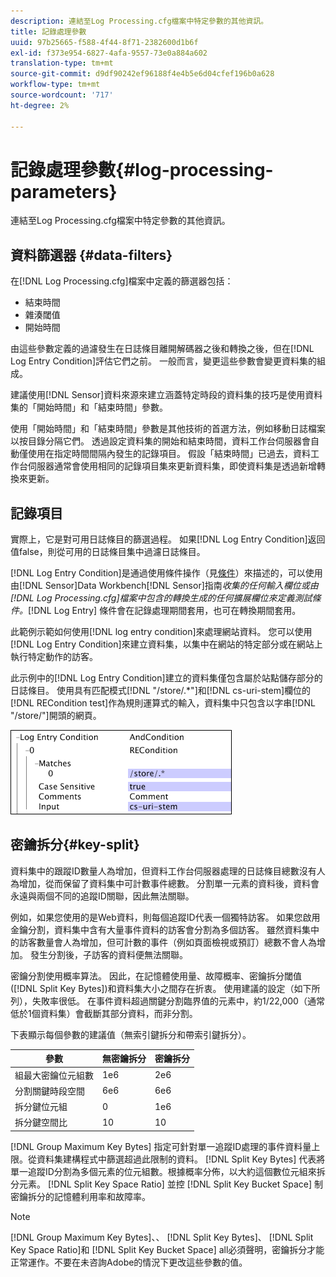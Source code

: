 ```yaml
---
description: 連結至Log Processing.cfg檔案中特定參數的其他資訊。
title: 記錄處理參數
uuid: 97b25665-f588-4f44-8f71-2382600d1b6f
exl-id: f373e954-6827-4afa-9557-73e0a884a602
translation-type: tm+mt
source-git-commit: d9df90242ef96188f4e4b5e6d04cfef196b0a628
workflow-type: tm+mt
source-wordcount: '717'
ht-degree: 2%

---
```


# 記錄處理參數{#log-processing-parameters}

連結至Log Processing.cfg檔案中特定參數的其他資訊。

<!--
c_data_filters.xml
-->

## 資料篩選器 {#data-filters}

在[!DNL Log Processing.cfg]檔案中定義的篩選器包括：

* 結束時間
* 雜湊閾值
* 開始時間

由這些參數定義的過濾發生在日誌條目離開解碼器之後和轉換之後，但在[!DNL Log Entry Condition]評估它們之前。 一般而言，變更這些參數會變更資料集的組成。

建議使用[!DNL Sensor]資料來源來建立涵蓋特定時段的資料集的技巧是使用資料集的「開始時間」和「結束時間」參數。

使用「開始時間」和「結束時間」參數是其他技術的首選方法，例如移動日誌檔案以按目錄分隔它們。 透過設定資料集的開始和結束時間，資料工作台伺服器會自動僅使用在指定時間間隔內發生的記錄項目。 假設「結束時間」已過去，資料工作台伺服器通常會使用相同的記錄項目集來更新資料集，即使資料集是透過新增轉換來更新。

<!--
c_log_entry_con.xml
-->

## 記錄項目

實際上，它是對可用日誌條目的篩選過程。 如果[!DNL Log Entry Condition]返回值false，則從可用的日誌條目集中過濾日誌條目。

[!DNL Log Entry Condition]是通過使用條件操作（見[條件](../../../home/c-dataset-const-proc/c-conditions/c-abt-cond.md)）來描述的，可以使用由[!DNL Sensor]Data Workbench[!DNL Sensor]指南&#x200B;*收集的任何輸入欄位或由[!DNL Log Processing.cfg]檔案中包含的轉換生成的任何擴展欄位來定義測試條件。*[!DNL Log Entry] 條件會在記錄處理期間套用，也可在轉換期間套用。

此範例示範如何使用[!DNL log entry condition]來處理網站資料。 您可以使用[!DNL Log Entry Condition]來建立資料集，以集中在網站的特定部分或在網站上執行特定動作的訪客。

此示例中的[!DNL Log Entry Condition]建立的資料集僅包含屬於站點儲存部分的日誌條目。 使用具有匹配模式[!DNL "/store/.*"]和[!DNL cs-uri-stem]欄位的[!DNL RECondition test]作為規則運算式的輸入，資料集中只包含以字串[!DNL "/store/"]開頭的網頁。

![](assets/cfg_LogProcessing_LogEntryCondition.png)

<!--
c_key_split.xml
-->

## 密鑰拆分{#key-split}

資料集中的跟蹤ID數量人為增加，但資料工作台伺服器處理的日誌條目總數沒有人為增加，從而保留了資料集中可計數事件總數。 分割單一元素的資料後，資料會永遠與兩個不同的追蹤ID關聯，因此無法關聯。

例如，如果您使用的是Web資料，則每個追蹤ID代表一個獨特訪客。 如果您啟用金鑰分割，資料集中含有大量事件資料的訪客會分割為多個訪客。 雖然資料集中的訪客數量會人為增加，但可計數的事件（例如頁面檢視或預訂）總數不會人為增加。 發生分割後，子訪客的資料便無法關聯。

密鑰分割使用概率算法。 因此，在記憶體使用量、故障概率、密鑰拆分閾值([!DNL Split Key Bytes])和資料集大小之間存在折衷。 使用建議的設定（如下所列），失敗率很低。 在事件資料超過關鍵分割臨界值的元素中，約1/22,000（通常低於1個資料集）會截斷其部分資料，而非分割。

下表顯示每個參數的建議值（無索引鍵拆分和帶索引鍵拆分）。

| 參數 | 無密鑰拆分 | 密鑰拆分 |
|---|---|---|
| 組最大密鑰位元組數 | 1e6 | 2e6 |
| 分割關鍵時段空間 | 6e6 | 6e6 |
| 拆分鍵位元組 | 0 | 1e6 |
| 拆分鍵空間比 | 10 | 10 |

[!DNL Group Maximum Key Bytes] 指定可針對單一追蹤ID處理的事件資料量上限。從資料集建構程式中篩選超過此限制的資料。 [!DNL Split Key Bytes] 代表將單一追蹤ID分割為多個元素的位元組數。根據概率分佈，以大約這個數位元組來拆分元素。 [!DNL Split Key Space Ratio] 並控 [!DNL Split Key Bucket Space] 制密鑰拆分的記憶體利用率和故障率。

>[!NOTE]
>
>[!DNL Group Maximum Key Bytes]、、 [!DNL Split Key Bytes]、 [!DNL Split Key Space Ratio]和 [!DNL Split Key Bucket Space] all必須聲明，密鑰拆分才能正常運作。不要在未咨詢Adobe的情況下更改這些參數的值。
